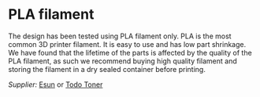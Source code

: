 # PLA filament

The design has been tested using PLA filament only. PLA is the most common 3D printer filament. It is easy to use and has low part shrinkage. We have found that the lifetime of the parts is affected by the quality of the PLA filament, as such we recommend buying high quality filament and storing the filament in a dry sealed container before printing.

_Supplier:_ [Esun](https://www.esun3d.com/) or [Todo Toner](https://www.todotoner.cl/impresoras/impresoras-3d/filamentos/pla-plus-1kg-negro-esun)